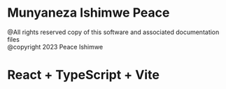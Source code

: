 # Munyaneza Ishimwe Peace 

@All rights reserved copy of this software and associated documentation files<br/>@copyright 2023 Peace Ishimwe

# React + TypeScript + Vite